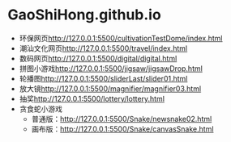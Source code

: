 # GaoShiHong.github.io
<ul>
    <li><span>环保网页</span><a href="http://127.0.0.1:5500/cultivationTestDome/index.html">http://127.0.0.1:5500/cultivationTestDome/index.html</a></li>
    <li><span>潮汕文化网页</span><a href="http://127.0.0.1:5500/travel/index.html">http://127.0.0.1:5500/travel/index.html</a></li>
    <li><span>数码网页</span><a href="http://127.0.0.1:5500/digital/digital.html">http://127.0.0.1:5500/digital/digital.html</a></li>
    <li><span>拼图小游戏</span><a href="http://127.0.0.1:5500/jigsaw/jigsawDrop.html">http://127.0.0.1:5500/jigsaw/jigsawDrop.html</a></li>
    <li><span>轮播图</span><a href="http://127.0.0.1:5500/sliderLast/slider01.html">http://127.0.0.1:5500/sliderLast/slider01.html</a></li>
    <li><span>放大镜</span><a href="http://127.0.0.1:5500/magnifier/magnifier03.html">http://127.0.0.1:5500/magnifier/magnifier03.html</a></li>
    <li><span>抽奖</span><a href="http://127.0.0.1:5500/lottery/lottery.html">http://127.0.0.1:5500/lottery/lottery.html</a></li>
    <li>贪食蛇小游戏
        <ul>
            <li><span>普通版：</span><a href="http://127.0.0.1:5500/Snake/newsnake02.html">http://127.0.0.1:5500/Snake/newsnake02.html</a></li>
            <li><span>画布版：</span><a href="http://127.0.0.1:5500/Snake/canvasSnake.html">http://127.0.0.1:5500/Snake/canvasSnake.html</a></li>
        </ul>
    </li>
</ul>

